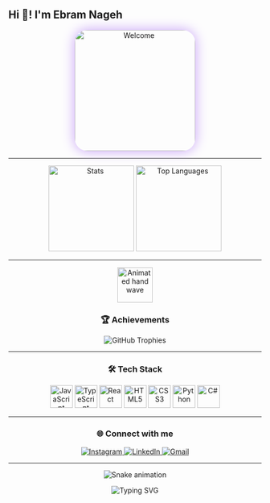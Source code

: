 <h2 align="left">Hi 👋! I'm Ebram Nageh</h2>

<p align="center">
  <img src="https://camo.githubusercontent.com/a748574912081d4e728386aa07c4fc1ee5dc84467ff165a5617c769b1a468238/68747470733a2f6d65646961332e67697068792e636f6d2f6d656469612f76312e59326c6b505463354d4749334e6a457861546b33643274344d325177647a63796444557962544269636d646d633341334f48646a616d523564326c6c4e4731735a6d6c7864535a6c634431324d563970626e526c636d35686246396e61575a66596e6c666157516d593351395a772f7167515567674143335066763638377150432f67697068792e77656270"
       height="240" alt="Welcome" style="border-radius: 25px; box-shadow: 0 0 25px #c7a1f7;"/>
</p>

---

<div align="center">
  <img src="https://github-readme-stats.vercel.app/api?username=Pedro4O4&hide_title=false&hide_rank=false&show_icons=true&include_all_commits=true&count_private=true&disable_animations=false&theme=dracula&locale=en&hide_border=false" height="170" alt="Stats" />
  <img src="https://github-readme-stats.vercel.app/api/top-langs?username=Pedro4O4&locale=en&hide_title=false&layout=compact&card_width=340&langs_count=5&theme=dracula&hide_border=false" height="170" alt="Top Languages" />
</div>

---

<!-- Animated waving hand -->
<p align="center">
  <img src="https://readme-animated-wavy-hand.vercel.app/api?color=%239561f7&size=50" width="70" alt="Animated hand wave" />
</p>

<h3 align="center">🏆 Achievements</h3>
<div align="center">
  <img src="https://github-profile-trophy.vercel.app/?username=Pedro4O4&theme=dracula&column=6&margin-w=10&margin-h=10" alt="GitHub Trophies" />
</div>

---

<h3 align="center">🛠️ Tech Stack</h3>
<p align="center">
  <img src="https://cdn.jsdelivr.net/gh/devicons/devicon/icons/javascript/javascript-original.svg" height="45" alt="JavaScript"/>
  <img src="https://cdn.jsdelivr.net/gh/devicons/devicon/icons/typescript/typescript-original.svg" height="45" alt="TypeScript"/>
  <img src="https://cdn.jsdelivr.net/gh/devicons/devicon/icons/react/react-original.svg" height="45" alt="React"/>
  <img src="https://cdn.jsdelivr.net/gh/devicons/devicon/icons/html5/html5-original.svg" height="45" alt="HTML5"/>
  <img src="https://cdn.jsdelivr.net/gh/devicons/devicon/icons/css3/css3-original.svg" height="45" alt="CSS3"/>
  <img src="https://cdn.jsdelivr.net/gh/devicons/devicon/icons/python/python-original.svg" height="45" alt="Python"/>
  <img src="https://cdn.jsdelivr.net/gh/devicons/devicon/icons/csharp/csharp-original.svg" height="45" alt="C#"/>
</p>

---

<h3 align="center">🌐 Connect with me</h3>
<p align="center">
  <a href="https://www.instagram.com/pedro_nageh/" target="_blank">
    <img src="https://img.shields.io/badge/Instagram-E4405F?style=for-the-badge&logo=instagram&logoColor=white" alt="Instagram"/>
  </a>
  <a href="https://www.linkedin.com/in/ebram-nageh-0b6b6a30b/" target="_blank">
    <img src="https://img.shields.io/badge/LinkedIn-0077B5?style=for-the-badge&logo=linkedin&logoColor=white" alt="LinkedIn"/>
  </a>
  <a href="mailto:bebonageh68@gmail.com">
    <img src="https://img.shields.io/badge/Gmail-D14836?style=for-the-badge&logo=gmail&logoColor=white" alt="Gmail"/>
  </a>
</p>

---

<!-- Smooth animation gradient bar -->
<p align="center">
  <img src="https://github.com/Pedro4O4/Pedro4O4/blob/output/github-contribution-grid-snake.svg" alt="Snake animation" />
</p>

<p align="center">
  <img src="https://readme-typing-svg.demolab.com?font=Fira+Code&pause=1000&color=9F60FF&width=435&lines=Hello+World!!;Welcome+to+my+profile!;Happy+Coding!+🚀" alt="Typing SVG" />
</p>
